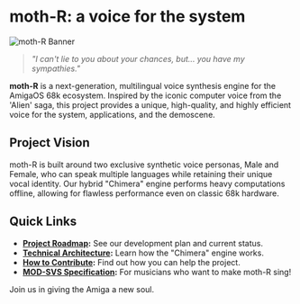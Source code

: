 # moth-R: a voice for the system

![moth-R Banner](https://raw.githubusercontent.com/germandroide/moth-R/main/docs/assets/moth-r-banner.png)
> *"I can't lie to you about your chances, but... you have my sympathies."*

**moth-R** is a next-generation, multilingual voice synthesis engine for the AmigaOS 68k ecosystem. Inspired by the iconic computer voice from the 'Alien' saga, this project provides a unique, high-quality, and highly efficient voice for the system, applications, and the demoscene.

## Project Vision

moth-R is built around two exclusive synthetic voice personas, Male and Female, who can speak multiple languages while retaining their unique vocal identity. Our hybrid "Chimera" engine performs heavy computations offline, allowing for flawless performance even on classic 68k hardware.

## Quick Links

*   **[Project Roadmap](./ROADMAP.md):** See our development plan and current status.
*   **[Technical Architecture](./docs/ARCHITECTURE.md):** Learn how the "Chimera" engine works.
*   **[How to Contribute](./CONTRIBUTING.md):** Find out how you can help the project.
*   **[MOD-SVS Specification](./docs/MOD-SVS_SPECIFICATION.md):** For musicians who want to make moth-R sing!

Join us in giving the Amiga a new soul.
